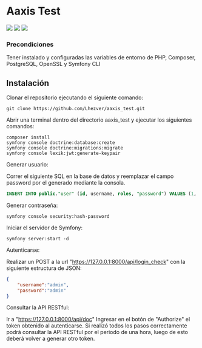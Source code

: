 
# Aaxis Test

![](https://img.shields.io/badge/PHP-7.4.33-777BB4?logo=php) ![](https://img.shields.io/badge/PostgreSQL-16.1.1-679CC7?logo=postgresql) ![](https://img.shields.io/badge/Symfony-5.4.34-000000?logo=symfony)

### Precondiciones

Tener instalado y configuradas las variables de entorno de PHP, Composer, PostgreSQL, OpenSSL y Symfony CLI

## Instalación

Clonar el repositorio ejecutando el siguiente comando:

```console
git clone https://github.com/Lhezver/aaxis_test.git
```

Abrir una terminal dentro del directorio aaxis_test y ejecutar los siguientes comandos:

```console
composer install
symfony console doctrine:database:create
symfony console doctrine:migrations:migrate
symfony console lexik:jwt:generate-keypair
```

Generar usuario:

Correr el siguiente SQL en la base de datos y reemplazar el campo password por el generado mediante la consola.
```sql
INSERT INTO public."user" (id, username, roles, "password") VALUES (1, 'admin', '["ROLE_USER"]', '$2y$13$3huKqGWIByeJyUiv5qO9quX5DowMbPG4jcWUU/3rh9dUmmaRkVDA2');
```
Generar contraseña:
```console
symfony console security:hash-password
```

Iniciar el servidor de Symfony:
```console
symfony server:start -d
```

Autenticarse:

Realizar un POST a la url "https://127.0.0.1:8000/api/login_check" con la siguiente estructura de JSON:
```json
{
	"username":"admin",
	"password":"admin"
}
```

Consultar la API RESTful:

Ir a "https://127.0.0.1:8000/api/doc"
Ingresar en el botón de "Authorize" el token obtenido al autenticarse.
Si realizó todos los pasos correctamente podrá consultar la API RESTful por el periodo de una hora, luego de esto deberá volver a generar otro token.